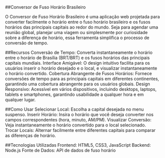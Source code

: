 ##Conversor de Fuso Horário Brasileiro

O Conversor de Fuso Horário Brasileiro é uma aplicação web projetada para converter facilmente o horário entre o fuso horário brasileiro e os fusos horários das principais capitais ao redor do mundo. Seja para agendar uma reunião global, planejar uma viagem ou simplesmente por curiosidade sobre a diferença de horário, essa ferramenta simplifica o processo de conversão de tempo.

##Recursos
Conversão de Tempo: Converta instantaneamente o horário entre o horário de Brasília (BRT/BRT) e os fusos horários das principais capitais mundiais.
Interface Amigável: O design intuitivo facilita para os usuários inserir o horário desejado e o local, e visualizar instantaneamente o horário convertido.
Cobertura Abrangente de Fusos Horários: Fornece conversões de tempo para as principais capitais em diferentes continentes, garantindo uma cobertura abrangente para os usuários globais.
Design Responsivo: Acessível em vários dispositivos, incluindo desktops, laptops, tablets e smartphones, garantindo usabilidade a qualquer hora e em qualquer lugar.

##Como Usar
Selecionar Local: Escolha a capital desejada no menu suspenso.
Inserir Horário: Insira o horário que você deseja converter nos campos correspondentes (hora, minuto, AM/PM).
Visualizar Conversão: Veja instantaneamente o horário convertido para o local selecionado.
Trocar Locais: Alternar facilmente entre diferentes capitais para comparar as diferenças de horário.

##Tecnologias Utilizadas
Frontend: HTML5, CSS3, JavaScript 
Backend: Node.js
Fonte de Dados: API de dados de fuso horário 
